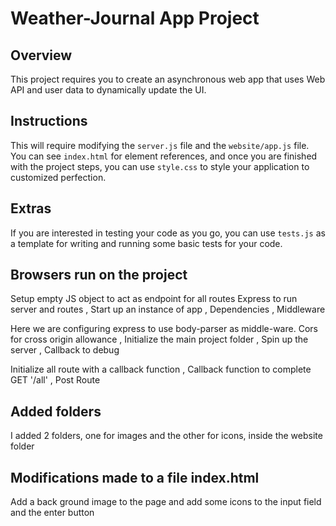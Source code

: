 # Weather-Journal App Project

## Overview
This project requires you to create an asynchronous web app that uses Web API and user data to dynamically update the UI. 

## Instructions
This will require modifying the `server.js` file and the `website/app.js` file. You can see `index.html` for element references, and once you are finished with the project steps, you can use `style.css` to style your application to customized perfection.

## Extras
If you are interested in testing your code as you go, you can use `tests.js` as a template for writing and running some basic tests for your code.

## Browsers run on the project
 Setup empty JS object to act as endpoint for all routes
 Express to run server and routes , Start up an instance of app ,  Dependencies ,  Middleware

Here we are configuring express to use body-parser as middle-ware.
Cors for cross origin allowance , Initialize the main project folder , Spin up the server , Callback to debug

Initialize all route with a callback function , Callback function to complete GET '/all' , Post Route

## Added folders

I added 2 folders, one for images and the other for icons, inside the website folder

## Modifications made to a file index.html

Add a back ground image to the page and add some icons to the input field and the enter button 
